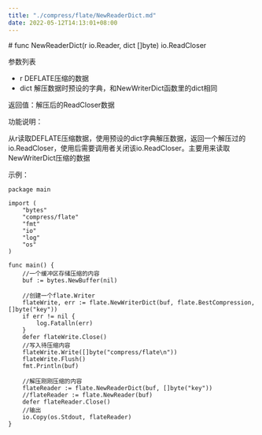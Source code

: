 ```yaml
---
title: "./compress/flate/NewReaderDict.md"
date: 2022-05-12T14:13:01+08:00
---
```

﻿# func NewReaderDict(r io.Reader, dict []byte) io.ReadCloser

参数列表

- r DEFLATE压缩的数据
- dict 解压数据时预设的字典，和NewWriterDict函数里的dict相同

返回值：解压后的ReadCloser数据 

功能说明：

从r读取DEFLATE压缩数据，使用预设的dict字典解压数据，返回一个解压过的io.ReadCloser，使用后需要调用者关闭该io.ReadCloser。主要用来读取NewWriterDict压缩的数据

示例：

	package main
	
	import (
		"bytes"
		"compress/flate"
		"fmt"
		"io"
		"log"
		"os"
	)
	
	func main() {
		//一个缓冲区存储压缩的内容
		buf := bytes.NewBuffer(nil)
	
		//创建一个flate.Writer
		flateWrite, err := flate.NewWriterDict(buf, flate.BestCompression, []byte("key"))
		if err != nil {
			log.Fatalln(err)
		}
		defer flateWrite.Close()
		//写入待压缩内容
		flateWrite.Write([]byte("compress/flate\n"))
		flateWrite.Flush()
		fmt.Println(buf)
	
		//解压刚刚压缩的内容
		flateReader := flate.NewReaderDict(buf, []byte("key"))
		//flateReader := flate.NewReader(buf)
		defer flateReader.Close()
		//输出
		io.Copy(os.Stdout, flateReader)
	}
